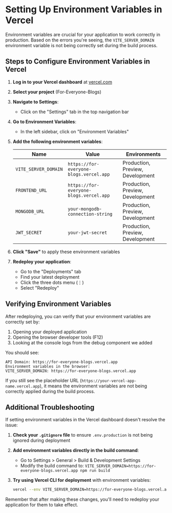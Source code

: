 # Setting Up Environment Variables in Vercel

Environment variables are crucial for your application to work correctly in production. Based on the errors you're seeing, the `VITE_SERVER_DOMAIN` environment variable is not being correctly set during the build process.

## Steps to Configure Environment Variables in Vercel

1. **Log in to your Vercel dashboard** at [vercel.com](https://vercel.com)

2. **Select your project** (For-Everyone-Blogs)

3. **Navigate to Settings**:
   - Click on the "Settings" tab in the top navigation bar

4. **Go to Environment Variables**:
   - In the left sidebar, click on "Environment Variables"

5. **Add the following environment variables**:

   | Name | Value | Environments |
   |------|-------|--------------|
   | `VITE_SERVER_DOMAIN` | `https://for-everyone-blogs.vercel.app` | Production, Preview, Development |
   | `FRONTEND_URL` | `https://for-everyone-blogs.vercel.app` | Production, Preview, Development |
   | `MONGODB_URL` | `your-mongodb-connection-string` | Production, Preview, Development |
   | `JWT_SECRET` | `your-jwt-secret` | Production, Preview, Development |

6. **Click "Save"** to apply these environment variables

7. **Redeploy your application**:
   - Go to the "Deployments" tab
   - Find your latest deployment
   - Click the three dots menu (⋮)
   - Select "Redeploy"

## Verifying Environment Variables

After redeploying, you can verify that your environment variables are correctly set by:

1. Opening your deployed application
2. Opening the browser developer tools (F12)
3. Looking at the console logs from the debug component we added

You should see:
```
API Domain: https://for-everyone-blogs.vercel.app
Environment variables in the browser:
VITE_SERVER_DOMAIN: https://for-everyone-blogs.vercel.app
```

If you still see the placeholder URL (`https://your-vercel-app-name.vercel.app`), it means the environment variables are not being correctly applied during the build process.

## Additional Troubleshooting

If setting environment variables in the Vercel dashboard doesn't resolve the issue:

1. **Check your `.gitignore` file** to ensure `.env.production` is not being ignored during deployment
2. **Add environment variables directly in the build command**:
   - Go to Settings > General > Build & Development Settings
   - Modify the build command to: `VITE_SERVER_DOMAIN=https://for-everyone-blogs.vercel.app npm run build`

3. **Try using Vercel CLI for deployment** with environment variables:
   ```bash
   vercel --env VITE_SERVER_DOMAIN=https://for-everyone-blogs.vercel.app
   ```

Remember that after making these changes, you'll need to redeploy your application for them to take effect.
